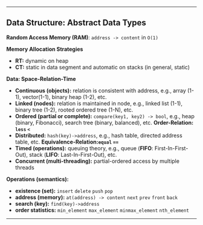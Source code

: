 ***
Data Structure: Abstract Data Types
----


**Random Access Memory (RAM)**: `address -> content` in `O(1)`


**Memory Allocation Strategies**

* **RT:** dynamic on heap
* **CT:** static in data segment and automatic on stacks (in general, static)


**Data: Space-Relation-Time**

* **Continuous (objects):** relation is consistent with address, e.g., array (1-1), vector(1-1), binary heap (1-2), etc.
* **Linked (nodes):** relation is maintained in node, e.g., linked list (1-1), binary tree (1-2), rooted ordered tree (1-N), etc.
* **Ordered (partial or complete):**  `compare(key1, key2) -> bool`, e.g.,  heap (binary, Fibonacci), search tree (binary, balanced), etc. **Order-Relation: `less` `<`**
* **Distributed:** `hash(key)->address`, e.g., hash table, directed address table, etc. **Equivalence-Relation:`equal` `==`**
* **Timed (operations):** queuing theory, e.g., queue (**FIFO**: First-In-First-Out), stack (**LIFO**: Last-In-First-Out), etc.
* **Concurrent (multi-threading):** partial-ordered access by multiple threads


**Operations (semantics):**

* **existence (set):** `insert` `delete` `push` `pop`
* **address (memory):** `at(address) -> content` `next` `prev` `front` `back`
* **search (key):** `find(key)->address`
* **order statistics:** `min_element` `max_element` `minmax_element` `nth_element`

***

